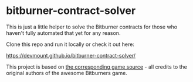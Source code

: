 # bitburner-contract-solver

This is just a little helper to solve the Bitburner contracts for those who haven't fully automated that yet for any reason.

Clone this repo and run it locally or check it out here:

<https://devmount.github.io/bitburner-contract-solver/>

This project is based on [the corresponding game source](https://github.com/bitburner-official/bitburner-src/blob/dev/src/CodingContract/) - all credits to the original authors of the awesome Bitburners game.
